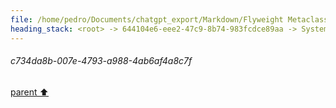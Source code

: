 ```yaml
---
file: /home/pedro/Documents/chatgpt_export/Markdown/Flyweight Metaclass for Models.md
heading_stack: <root> -> 644104e6-eee2-47c9-8b74-983fcdce89aa -> System -> c734da8b-007e-4793-a988-4ab6af4a8c7f
---
```

###### c734da8b-007e-4793-a988-4ab6af4a8c7f
[parent ⬆️](#644104e6-eee2-47c9-8b74-983fcdce89aa)
